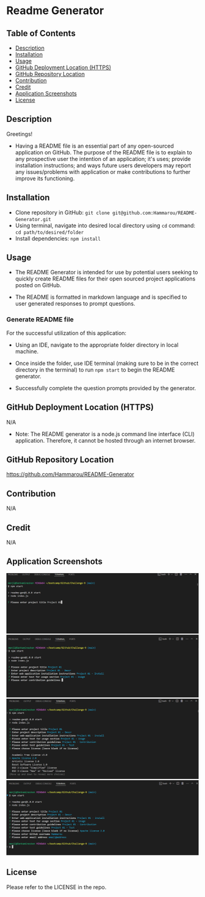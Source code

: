 # Readme Generator

## Table of Contents
- [Description](#description)  
- [Installation](#installation)  
- [Usage](#usage)
- [GitHub Deployment Location (HTTPS)](#github-deployment-location-https)
- [GitHub Repository Location](#github-repository-location)  
- [Contribution](#contribution)  
- [Credit](#credit)
- [Application Screenshots](#webpage-screenshots)  
- [License](#license)

## Description

Greetings!

- Having a README file is an essential part of any open-sourced application on GitHub. The purpose of the README file is to explain to any prospective user the intention of an application; it's uses; provide installation instructions; and ways future users developers may report any issues/problems with application or make contributions to further improve its functioning.

## Installation

* Clone repository in GitHub: `git clone git@github.com:Hammarou/README-Generator.git`
* Using terminal, navigate into desired local directory using `cd` command: `cd path/to/desired/folder `
* Install dependencies: `npm install` 

## Usage

- The README Generator is intended for use by potential users seeking to quickly create README files for their open sourced project applications posted on GitHub. 

- The README is formatted in markdown language and is specified to user generated responses to prompt questions.

### Generate README file

 For the successful utilization of this application:

 - Using an IDE, navigate to the appropriate folder directory in local machine.

 - Once inside the folder, use IDE terminal (making sure to be in the correct directory in the terminal) to run `npm start` to begin the README generator.

 - Successfully complete the question prompts provided by the generator.


## GitHub Deployment Location (HTTPS)

N/A

* Note: The README generator is a node.js command line interface (CLI) application. Therefore, it cannot be hosted through an internet browser. 

## GitHub Repository Location

https://github.com/Hammarou/README-Generator

## Contribution

N/A

## Credit

N/A

## Application Screenshots

![](/Assets/screenshots/screenshot1.png.png)
![](/Assets/screenshots/screenshot2.png.png)
![](/Assets/screenshots/screenshot3.png.png)
![](/Assets/screenshots/screenshot4.png.png)

## License

Please refer to the LICENSE in the repo.
